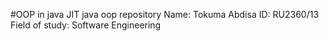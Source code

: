 #OOP in java JIT
java oop repository
Name: Tokuma Abdisa
ID: RU2360/13
Field of study: Software Engineering 
